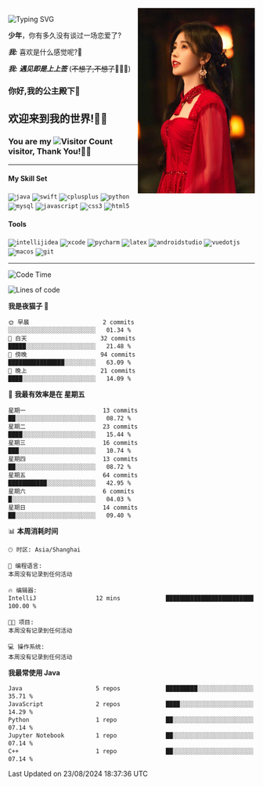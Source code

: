 <!-- **wql521/wql521** is a ✨ _special_ ✨ repository because its `README.md` (this file) appears on your GitHub profile. -->
<img align="right" width=239 src="https://github.com/wql521/wql521/blob/main/鞠婧祎.jpg">

![Typing SVG](https://readme-typing-svg.demolab.com?font=Fira+Code&weight=700&size=31&pause=1000&width=500&height=55&lines=Hi+there%2C+I%E2%80%98m+%E5%B0%98%E4%B8%96%E7%83%9F%E9%9B%A8%E5%AE%A2+!+%F0%9F%AB%B6%F0%9F%8F%BB;%E4%BD%A0%E5%A5%BD%2C+%E6%88%91%E6%98%AF+%E5%B0%98%E4%B8%96%E7%83%9F%E9%9B%A8%E5%AE%A2+!+%F0%9F%AB%B6%F0%9F%8F%BB)

  **少年**，你有多久没有谈过一场恋爱了?
    
  ***我:*** 喜欢是什么感觉呢?🤔
 
  ***我:*** ***遇见即是上上签*** (~~不想了,不想了~~🤦🏻‍♂️)
  ### 你好,我的公主殿下👑
## **欢迎来到我的世界!🥳🥳**

### You are my ![Visitor Count](https://profile-counter.glitch.me/wql521/count.svg) visitor, Thank You!🎉🎉
---

#### My Skill Set
<!-- languages:start -->
<!-- prettier-ignore-start -->
<!-- markdownlint-disable -->
<code><img height="20" src="http://simpleicons.p2hp.com/icons/java.svg" alt="java" /></code>
<code><img height="20" src="https://cdn.simpleicons.org/swift" alt="swift" /></code>
<code><img height="20" src="https://cdn.simpleicons.org/cplusplus" alt="cplusplus" /></code>
<code><img height="20" src="https://cdn.simpleicons.org/python" alt="python" /></code>
<code><img height="20" src="https://cdn.simpleicons.org/mysql" alt="mysql" /></code>
<code><img height="20" src="https://cdn.simpleicons.org/javascript" alt="javascript" /></code>
<code><img height="20" src="https://cdn.simpleicons.org/css3" alt="css3" /></code>
<code><img height="20" src="https://cdn.simpleicons.org/html5" alt="html5" /></code>
<!-- markdownlint-restore -->
<!-- prettier-ignore-end -->

<!-- languages:end -->

#### Tools

<!-- tools:start -->
<!-- prettier-ignore-start -->
<!-- markdownlint-disable -->
<code><img height="20" src="https://cdn.simpleicons.org/intellijidea" alt="intellijidea" /></code>
<code><img height="20" src="https://cdn.simpleicons.org/xcode" alt="xcode" /></code>
<code><img height="20" src="https://cdn.simpleicons.org/pycharm" alt="pycharm" /></code>
<code><img height="20" src="https://cdn.simpleicons.org/latex" alt="latex" /></code>
<code><img height="20" src="https://cdn.simpleicons.org/androidstudio" alt="androidstudio" /></code>
<code><img height="20" src="https://cdn.simpleicons.org/vuedotjs" alt="vuedotjs" /></code>
<code><img height="20" src="https://cdn.simpleicons.org/macos" alt="macos" /></code>
<code><img height="20" src="https://cdn.simpleicons.org/git" alt="git" /></code>
<!-- markdownlint-restore -->
<!-- prettier-ignore-end -->

<!-- tools:end -->

___



<!--START_SECTION:waka-->
![Code Time](http://img.shields.io/badge/Code%20Time-74%20hrs%2025%20mins-blue)

![Lines of code](https://img.shields.io/badge/%E4%BB%8E%E3%80%8CHello%20World%E3%80%8D%E8%B5%B7%E6%88%91%E5%B7%B2%E7%BB%8F%E5%86%99%E4%BA%86-8.0%20thousand%20%E8%A1%8C%E4%BB%A3%E7%A0%81-blue)

**我是夜猫子 🦉** 

```text
🌞 早晨                     2 commits           ░░░░░░░░░░░░░░░░░░░░░░░░░   01.34 % 
🌆 白天                     32 commits          █████░░░░░░░░░░░░░░░░░░░░   21.48 % 
🌃 傍晚                     94 commits          ████████████████░░░░░░░░░   63.09 % 
🌙 晚上                     21 commits          ████░░░░░░░░░░░░░░░░░░░░░   14.09 % 
```
📅 **我最有效率是在 星期五** 

```text
星期一                      13 commits          ██░░░░░░░░░░░░░░░░░░░░░░░   08.72 % 
星期二                      23 commits          ████░░░░░░░░░░░░░░░░░░░░░   15.44 % 
星期三                      16 commits          ███░░░░░░░░░░░░░░░░░░░░░░   10.74 % 
星期四                      13 commits          ██░░░░░░░░░░░░░░░░░░░░░░░   08.72 % 
星期五                      64 commits          ███████████░░░░░░░░░░░░░░   42.95 % 
星期六                      6 commits           █░░░░░░░░░░░░░░░░░░░░░░░░   04.03 % 
星期日                      14 commits          ██░░░░░░░░░░░░░░░░░░░░░░░   09.40 % 
```


📊 **本周消耗时间** 

```text
🕑︎ 时区: Asia/Shanghai

💬 编程语言: 
本周没有记录到任何活动

🔥 编辑器: 
IntelliJ                 12 mins             █████████████████████████   100.00 % 

🐱‍💻 项目: 
本周没有记录到任何活动

💻 操作系统: 
本周没有记录到任何活动
```

**我最常使用 Java** 

```text
Java                     5 repos             █████████░░░░░░░░░░░░░░░░   35.71 % 
JavaScript               2 repos             ████░░░░░░░░░░░░░░░░░░░░░   14.29 % 
Python                   1 repo              ██░░░░░░░░░░░░░░░░░░░░░░░   07.14 % 
Jupyter Notebook         1 repo              ██░░░░░░░░░░░░░░░░░░░░░░░   07.14 % 
C++                      1 repo              ██░░░░░░░░░░░░░░░░░░░░░░░   07.14 % 
```




 Last Updated on 23/08/2024 18:37:36 UTC
<!--END_SECTION:waka-->


